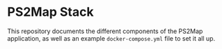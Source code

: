 # PS2Map Stack

This repository documents the different components of the PS2Map application, as well as an example `docker-compose.yml` file to set it all up.
